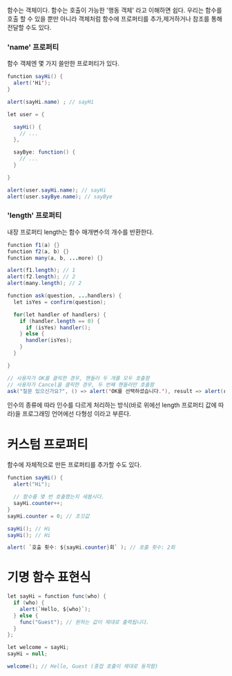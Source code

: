 함수는 객체이다. 함수는 호출이 가능한 '행동 객체' 라고 이해하면 쉽다. 우리는 함수를 호출 할 수 있을 뿐만 아니라 객체처럼
함수에 프로퍼티를 추가,제거하거나 참조를 통해 전달할 수도 있다.

### 'name' 프로퍼티
함수 객체엔 몇 가지 쓸만한 프로퍼티가 있다.

```java
function sayHi() {
  alert('Hi');
}

alert(sayHi.name) ; // sayHi
```

```java
let user = {

  sayHi() {
    // ...
  },

  sayBye: function() {
    // ...
  }

}

alert(user.sayHi.name); // sayHi
alert(user.sayBye.name); // sayBye
```

### 'length' 프로퍼티
내장 프로퍼티 length는 함수 매개변수의 개수를 반환한다.
```java
function f1(a) {}
function f2(a, b) {}
function many(a, b, ...more) {}

alert(f1.length); // 1
alert(f2.length); // 2
alert(many.length); // 2
```
```java
function ask(question, ...handlers) {
  let isYes = confirm(question);

  for(let handler of handlers) {
    if (handler.length == 0) {
      if (isYes) handler();
    } else {
      handler(isYes);
    }
  }

}

// 사용자가 OK를 클릭한 경우, 핸들러 두 개를 모두 호출함
// 사용자가 Cancel을 클릭한 경우, 두 번째 핸들러만 호출함
ask("질문 있으신가요?", () => alert('OK를 선택하셨습니다.'), result => alert(result));
```
인수의 종류에 따라 인수를 다르게 처리하는 방식(바로 위에선 length 프로퍼티 값에 따라)을 프로그래밍 언어에선 다형성 이라고 부른다.

# 커스텀 프로퍼티
함수에 자체적으로 만든 프로퍼티를 추가할 수도 있다.
```java
function sayHi() {
  alert("Hi");

  // 함수를 몇 번 호출했는지 세봅시다.
  sayHi.counter++;
}
sayHi.counter = 0; // 초깃값

sayHi(); // Hi
sayHi(); // Hi

alert( `호출 횟수: ${sayHi.counter}회` ); // 호출 횟수: 2회
```

# 기명 함수 표현식
```java
let sayHi = function func(who) {
  if (who) {
    alert(`Hello, ${who}`);
  } else {
    func("Guest"); // 원하는 값이 제대로 출력됩니다.
  }
};

let welcome = sayHi;
sayHi = null; 

welcome(); // Hello, Guest (중첩 호출이 제대로 동작함)
```

